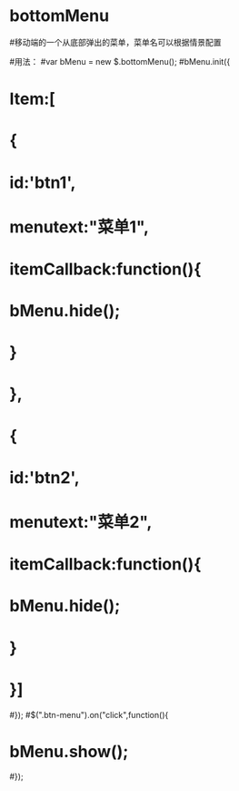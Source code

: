# bottomMenu
#移动端的一个从底部弹出的菜单，菜单名可以根据情景配置

#用法：
#var bMenu = new $.bottomMenu();
#bMenu.init({
#    Item:[
#        {
#           id:'btn1',
#           menutext:"菜单1",
#           itemCallback:function(){
#              bMenu.hide();
#           }
#        },
#        {
#            id:'btn2',
#            menutext:"菜单2",
#            itemCallback:function(){
#                bMenu.hide();
#            }
#        }]
#});
#$(".btn-menu").on("click",function(){
#    bMenu.show();
#});
